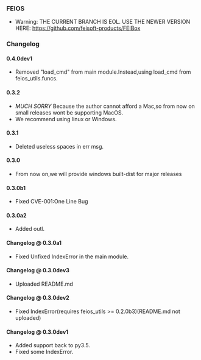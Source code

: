 ### FEIOS
* Warning: THE CURRENT BRANCH IS EOL. USE THE NEWER VERSION HERE: https://github.com/feisoft-products/FEIBox

### Changelog
#### 0.4.0dev1
* Removed "load_cmd" from main module.Instead,using load_cmd from feios_utils.funcs.
#### 0.3.2
* *MUCH SORRY* Because the author cannot afford a Mac,so from now on small releases wont be supporting MacOS.
* We recommend using linux or Windows.
#### 0.3.1
* Deleted useless spaces in err msg.
#### 0.3.0
* From now on,we will provide windows built-dist for major releases 
#### 0.3.0b1
* Fixed CVE-001:One Line Bug
#### 0.3.0a2
* Added outl.
#### Changelog @ 0.3.0a1
* Fixed Unfixed IndexError in the main module.
#### Changelog @ 0.3.0dev3
* Uploaded README.md
#### Changelog @ 0.3.0dev2
* Fixed IndexError(requires feios_utils >= 0.2.0b3)(README.md not uploaded)
#### Changelog @ 0.3.0dev1
* Added support back to py3.5.
* Fixed some IndexError.
